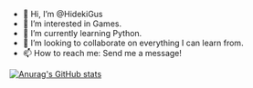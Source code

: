 - 👋 Hi, I’m @HidekiGus
- 👀 I’m interested in Games.
- 🌱 I’m currently learning Python.
- 💞️ I’m looking to collaborate on everything I can learn from.
- 📫 How to reach me: Send me a message!


[![Anurag's GitHub stats](https://github-readme-stats.vercel.app/api?username=HidekiGus)](https://github.com/anuraghazra/github-readme-stats)

<!---
HidekiGus/HidekiGus is a ✨ special ✨ repository because its `README.md` (this file) appears on your GitHub profile.
You can click the Preview link to take a look at your changes.
--->
